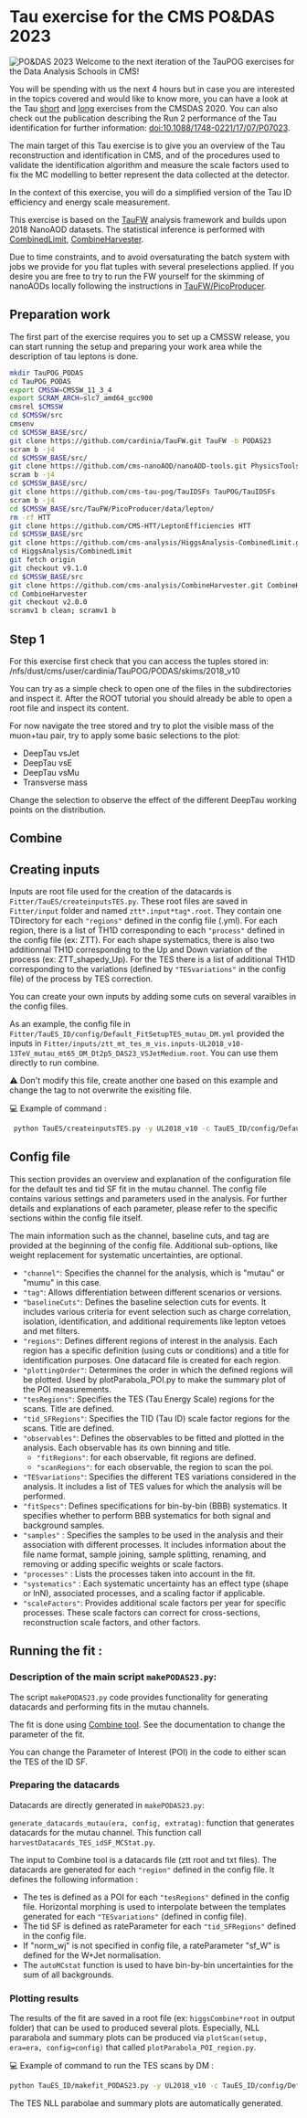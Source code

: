 # Tau exercise for the CMS PO&DAS 2023

<img src="../PODAS23logo.png" alt="PO&DAS 2023" max-width="800"/>
Welcome to the next iteration of the TauPOG exercises for the Data Analysis Schools in CMS!

You will be spending with us the next 4 hours but in case you are interested in the topics covered and would like to know more, you can have a look at the Tau [short](https://github.com/CMSDAS/tau-short-exercise) and [long](../CMSDAS2020/main.md) exercises from the CMSDAS 2020. You can also check out the publication describing the Run 2 performance of the Tau identification for further information:
[doi:10.1088/1748-0221/17/07/P07023](https://doi.org/10.1088/1748-0221/17/07/P07023).

The main target of this Tau exercise is to give you an overview of the Tau reconstruction and identification in CMS, and of the procedures used to validate the identification algorithm and measure the scale factors used to fix the MC modelling to better represent the data collected at the detector. 

In the context of this exercise, you will do a simplified version of the Tau ID efficiency and energy scale measurement.

This exercise is based on the [TauFW](https://github.com/cms-tau-pog/TauFW) analysis framework and builds upon 2018 NanoAOD datasets.
The statistical inference is performed with [CombinedLimit](https://github.com/cms-analysis/HiggsAnalysis-CombinedLimit),
[CombineHarvester](https://github.com/cms-analysis/CombineHarvester).

Due to time constraints, and to avoid oversaturating the batch system with jobs we provide for you flat tuples with several preselections applied. If you desire you are free to try to run the FW yourself for the skimming of nanoAODs locally following the instructions in [TauFW/PicoProducer](https://github.com/cms-tau-pog/TauFW).


## Preparation work

The first part of the exercise requires you to set up a CMSSW release, you can start running the setup and preparing your work area while the description of tau leptons is done.


```bash
mkdir TauPOG_PODAS
cd TauPOG_PODAS
export CMSSW=CMSSW_11_3_4
export SCRAM_ARCH=slc7_amd64_gcc900
cmsrel $CMSSW
cd $CMSSW/src
cmsenv
cd $CMSSW_BASE/src/
git clone https://github.com/cardinia/TauFW.git TauFW -b PODAS23
scram b -j4
cd $CMSSW_BASE/src/
git clone https://github.com/cms-nanoAOD/nanoAOD-tools.git PhysicsTools/NanoAODTools
scram b -j4
cd $CMSSW_BASE/src/
git clone https://github.com/cms-tau-pog/TauIDSFs TauPOG/TauIDSFs
scram b -j4
cd $CMSSW_BASE/src/TauFW/PicoProducer/data/lepton/
rm -rf HTT
git clone https://github.com/CMS-HTT/LeptonEfficiencies HTT
cd $CMSSW_BASE/src
git clone https://github.com/cms-analysis/HiggsAnalysis-CombinedLimit.git HiggsAnalysis/CombinedLimit
cd HiggsAnalysis/CombinedLimit
git fetch origin
git checkout v9.1.0
cd $CMSSW_BASE/src
git clone https://github.com/cms-analysis/CombineHarvester.git CombineHarvester
cd CombineHarvester
git checkout v2.0.0
scramv1 b clean; scramv1 b


```

## Step 1

For this exercise first check that you can access the tuples stored in:
/nfs/dust/cms/user/cardinia/TauPOG/PODAS/skims/2018_v10

You can try as a simple check to open one of the files in the subdirectories and inspect it. After the ROOT tutorial you should already be able to open a root file and inspect its content.

For now navigate the tree stored and try to plot the visible mass of the muon+tau pair, try to apply some basic selections to the plot:
+ DeepTau vsJet
+ DeepTau vsE
+ DeepTau vsMu
+ Transverse mass

Change the selection to observe the effect of the different DeepTau working points on the distribution.


## Combine

## Creating inputs
Inputs are root file used for the creation of the datacards is `Fitter/TauES/createinputsTES.py`.
These root files are saved in `Fitter/input` folder and named `ztt*.input*tag*.root`. They contain one TDirectory for each `"regions"` defined in the config file (.yml). For each region, there is a list of TH1D corresponding to each `"process"` defined in the config file (ex: ZTT). For each shape systematics, there is also two additionnal TH1D corresponding to the Up and Down variation of the process (ex: ZTT_shapedy_Up). For the TES there is a list of additional TH1D corresponding to the variations (defined by `"TESvariations"` in the config file) of the process by TES correction. 

You can create your own inputs by adding some cuts on several varaibles in the config files.

As an example, the config file in `Fitter/TauES_ID/config/Default_FitSetupTES_mutau_DM.yml` provided the inputs in `Fitter/inputs/ztt_mt_tes_m_vis.inputs-UL2018_v10-13TeV_mutau_mt65_DM_Dt2p5_DAS23_VSJetMedium.root`. You can use them directly to run combine.

:warning: Don't modify this file, create another one based on this example and change the tag to not overwrite the exisiting file.


:computer: Example of command :

 ```sh
  python TauES/createinputsTES.py -y UL2018_v10 -c TauES_ID/config/Default_FitSetupTES_mutau_DM.yml
  ```


## Config file 
This section provides an overview and explanation of the configuration file for the default tes and tid SF fit in the mutau channel. The config file contains various settings and parameters used in the analysis. For further details and explanations of each parameter, please refer to the specific sections within the config file itself.

The main information such as the channel, baseline cuts, and tag are provided at the beginning of the config file. Additional sub-options, like weight replacement for systematic uncertainties, are optional.
- `"channel"`: Specifies the channel for the analysis, which is "mutau" or "mumu" in this case.
- `"tag"`: Allows differentiation between different scenarios or versions.
- `"baselineCuts"`: Defines the baseline selection cuts for events. It includes various criteria for event selection such as charge correlation, isolation, identification, and additional requirements like lepton vetoes and met filters.
- `"regions"`: Defines different regions of interest in the analysis. Each region has a specific definition (using cuts or conditions) and a title for identification purposes. One datacard file is created for each region.
- `"plottingOrder"`: Determines the order in which the defined regions will be plotted. Used by plotParabola_POI.py to make the summary plot of the POI measurements.
- `"tesRegions"`: Specifies the TES (Tau Energy Scale) regions for the scans. Title are defined.
- `"tid_SFRegions"`: Specifies the TID (Tau ID) scale factor regions for the scans. Title are defined.
- `"observables"`: Defines the observables to be fitted and plotted in the analysis. Each observable has its own binning and title.
  - `"fitRegions"`: for each observable, fit regions are defined.
  - `"scanRegions"`: for each observable, the region to scan the poi. 
- `"TESvariations"`: Specifies the different TES variations considered in the analysis. It includes a list of TES values for which the analysis will be performed.
- `"fitSpecs"`: Defines specifications for bin-by-bin (BBB) systematics. It specifies whether to perform BBB systematics for both signal and background samples.
- `"samples"` : Specifies the samples to be used in the analysis and their association with different processes. It includes information about the file name format, sample joining, sample splitting, renaming, and removing or adding specific weights or scale factors.
- `"processes"` : Lists the processes taken into account in the fit.
- `"systematics"` : Each systematic uncertainty has an effect type (shape or lnN), associated processes, and a scaling factor if applicable.
- `"scaleFactors"`: Provides additional scale factors per year for specific processes. These scale factors can correct for cross-sections, reconstruction scale factors, and other factors.

## Running the fit :

### Description of the main script `makePODAS23.py`: 

The script `makePODAS23.py` code provides functionality for generating datacards and performing fits in the mutau channels.

The fit is done using [Combine tool](https://cms-analysis.github.io/HiggsAnalysis-CombinedLimit/). See the documentation to change the parameter of the fit. 

You can change the Parameter of Interest (POI) in the code to either scan the TES of the ID SF. 

### Preparing the datacards

Datacards are directly generated in `makePODAS23.py`:

`generate_datacards_mutau(era, config, extratag)`: function that generates datacards for the mutau channel. This function call `harvestDatacards_TES_idSF_MCStat.py`.


The input to Combine tool is a datacards file (ztt root and txt files). The datacards are generated for each `"region"` defined in the config file.
It defines the following information :
- The tes is defined as a POI for each `"tesRegions"` defined in the config file. Horizontal morphing is used to interpolate between the templates generated for each `"TESvariations"` (defined in config file). 
- The tid SF is defined as rateParameter for each `"tid_SFRegions"` defined in the config file.
- If "norm_wj" is not specified in config file, a rateParameter "sf_W" is defined for the W+Jet normalisation. 
- The `autoMCstat` function is used to have bin-by-bin uncertainties for the sum of all backgrounds.

### Plotting results

The results of the fit are saved in a root file (ex: `higgsCombine*root` in output folder) that can be used to produced several plots. Especially, NLL pararabola and summary plots can be produced via `plotScan(setup, era=era, config=config)` that called `plotParabola_POI_region.py`.

:computer: Example of command to run the TES scans by DM : 
```sh
python TauES_ID/makefit_PODAS23.py -y UL2018_v10 -c TauES_ID/config/Default_FitSetupTES_mutau_DM.yml
 ```
The TES NLL parabolae and summary plots are automatically generated. 
